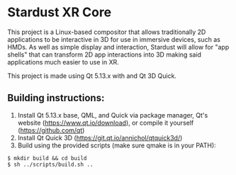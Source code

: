 # Stardust XR Core

This project is a Linux-based compositor that allows traditionally 2D applications to be interactive in 3D for use in immersive devices, such as HMDs. As well as simple display and interaction, Stardust will allow for "app shells" that can transform 2D app interactions into 3D making said applications much easier to use in XR.

This project is made using Qt 5.13.x with and Qt 3D Quick.

## Building instructions:

1. Install Qt 5.13.x base, QML, and Quick via package manager, Qt's website (https://www.qt.io/download), or compile it yourself (https://github.com/qt)
2. Install Qt Quick 3D (https://git.qt.io/annichol/qtquick3d/)
3. Build using the provided scripts (make sure qmake is in your PATH):
```
$ mkdir build && cd build
$ sh ../scripts/build.sh ..
```
